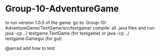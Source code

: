 # Group-10-AdventureGame
to run version 1.0.0 of the game:
go to:
Group-10-AdventureGame/TextGame/src/textgame/
compile: all .java files
and run: java -cp ../ textgame.TextGame (for textgame)
or  java -cp ../ textgame.Gamegui (for gui)

@jerrad add how to test


  

